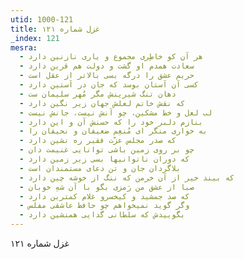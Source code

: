 ```yaml
---
utid: 1000-121
title: غزل شماره ۱۲۱
_index: 121
mesra:
  - هر آن کو خاطِری مجموع و یاری نازنین دارد
  - سعادت همدم او گشت و دولت هم قرین دارد
  - حریم عشق را درگه بسی بالاتر از عقل است
  - کسی آن آستان بوسد که جان در آستین دارد
  - دهان تنگ شیرینش مگر مُهر سلیمان ست
  - که نقش خاتم لعلش جهان زیر نگین دارد
  - لب لعل و خط مشکین، چو آنش نیست، جانش نیست
  - بنازم دلبر خود را که حسنش آن و این دارد
  - به خواری منگر ای مُنعِم ضعیفان و نحیفان را
  - که صدر مجلس عزّت فقیر ره نشین دارد
  - چو بر روی زمین باشی توانایی غنیمت دان
  - که دوران ناتوانیها بسی زیر زمین دارد
  - بلاگردان جان و تن دعای مستمندان است
  - که بیند خیر از آن خرمن که ننگ از خوشه چین دارد
  - صبا از عشق من رَمزی بگو با آن شهِ خوبان
  - که صد جمشید و کیخسرو غلام کمترین دارد
  - وگر گوید نمیخواهم چو حافظ عاشقی مفلس
  - بگوییدش که سلطانی گدایی همنشین دارد
---
```

غزل شماره ۱۲۱
